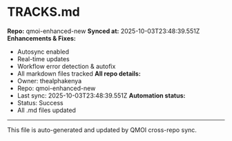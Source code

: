 # TRACKS.md

**Repo:** qmoi-enhanced-new
**Synced at:** 2025-10-03T23:48:39.551Z
**Enhancements & Fixes:**
- Autosync enabled
- Real-time updates
- Workflow error detection & autofix
- All markdown files tracked
**All repo details:**
- Owner: thealphakenya
- Repo: qmoi-enhanced-new
- Last sync: 2025-10-03T23:48:39.551Z
**Automation status:**
- Status: Success
- All .md files updated
---
This file is auto-generated and updated by QMOI cross-repo sync.
